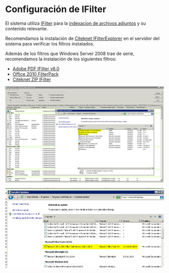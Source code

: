 # Configuración de IFilter

El sistema utiliza [IFilter](http://msdn.microsoft.com/en-us/library/ms691105) para la [indexacion de archivos adjuntos](../Proyecto/Indexacion-archivos-adjuntos) y su contenido relevante.

Recomendamos la instalación de [Citeknet IFilterExplorer](http://www.citeknet.com/Products/IFilters/IFilterExplorer/tabid/62/Default.aspx) en el servidor del sistema para verificar los filtros instalados.

Además de los filtros que Windows Server 2008 trae de serie, recomendamos la instalación de los siguientes filtros:

* [Adobe PDF IFilter v6.0](http://www.adobe.com/support/downloads/detail.jsp?ftpID=2611)
* [Office 2010 FilterPack](http://www.microsoft.com/download/en/details.aspx?id=17062)
* [Citeknet ZIP IFilter](http://www.citeknet.com/Products/IFilters/ZIPIFilter/tabid/69/Default.aspx)

![ ](Images/IFilters.jpg)

![ ](Images/IFilters2.jpg)

